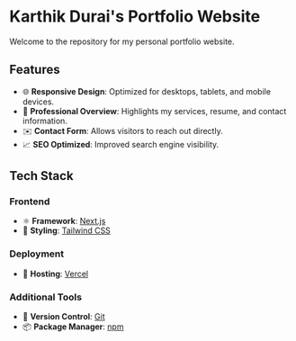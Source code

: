 # Karthik Durai's Portfolio Website

Welcome to the repository for my personal portfolio website.

## Features

- 🌐 **Responsive Design**: Optimized for desktops, tablets, and mobile devices.
- 💼 **Professional Overview**: Highlights my services, resume, and contact information.
- ✉️ **Contact Form**: Allows visitors to reach out directly.
- 📈 **SEO Optimized**: Improved search engine visibility.

## Tech Stack

### Frontend

- ⚛️ **Framework**: [Next.js](https://nextjs.org/)
- 🎨 **Styling**: [Tailwind CSS](https://tailwindcss.com/)

### Deployment

- 🚀 **Hosting**: [Vercel](https://vercel.com/)

### Additional Tools

- 🔧 **Version Control**: [Git](https://git-scm.com/)
- 📦 **Package Manager**: [npm](https://www.npmjs.com/)
